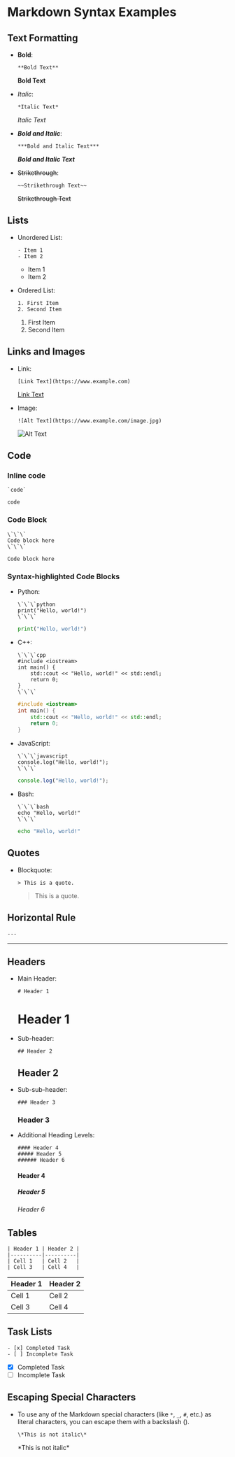 # Markdown Syntax Examples

## Text Formatting

- **Bold**:  
  ```
  **Bold Text**
  ```
  **Bold Text**

- *Italic*:  
  ```
  *Italic Text*
  ```
  *Italic Text*

- ***Bold and Italic***:  
  ```
  ***Bold and Italic Text***
  ```
  ***Bold and Italic Text***

- ~~Strikethrough~~:  
  ```
  ~~Strikethrough Text~~
  ```
  ~~Strikethrough Text~~

## Lists

- Unordered List:  
  ```
  - Item 1
  - Item 2
  ```
  - Item 1
  - Item 2

- Ordered List:  
  ```
  1. First Item
  2. Second Item
  ```
  1. First Item
  2. Second Item

## Links and Images

- Link:  
  ```
  [Link Text](https://www.example.com)
  ```
  [Link Text](https://www.example.com)

- Image:  
  ```
  ![Alt Text](https://www.example.com/image.jpg)
  ```
  ![Alt Text](https://www.example.com/image.jpg)

## Code

### Inline code
  ```
  `code`
  ```
  `code`

### Code Block  
  ```
  \`\`\`
  Code block here
  \`\`\`
  ```
  ```
  Code block here
  ```

### Syntax-highlighted Code Blocks  

- Python:  
  ```
  \`\`\`python
  print("Hello, world!")
  \`\`\`
  ```
  ```python
  print("Hello, world!")
  ```

- C++:  
  ```
  \`\`\`cpp
  #include <iostream>
  int main() {
      std::cout << "Hello, world!" << std::endl;
      return 0;
  }
  \`\`\`
  ```
  ```cpp
  #include <iostream>
  int main() {
      std::cout << "Hello, world!" << std::endl;
      return 0;
  }
  ```

- JavaScript:  
  ```
  \`\`\`javascript
  console.log("Hello, world!");
  \`\`\`
  ```
  ```javascript
  console.log("Hello, world!");
  ```

- Bash:  
  ```
  \`\`\`bash
  echo "Hello, world!"
  \`\`\`
  ```
  ```bash
  echo "Hello, world!"
  ```

## Quotes

- Blockquote:  
  ```
  > This is a quote.
  ```
  > This is a quote.

## Horizontal Rule

  ```
  ---
  ```
  ---

## Headers

- Main Header:  
  ```
  # Header 1
  ```
  # Header 1

- Sub-header:  
  ```
  ## Header 2
  ```
  ## Header 2

- Sub-sub-header:  
  ```
  ### Header 3
  ```
  ### Header 3

- Additional Heading Levels:  
  ```
  #### Header 4
  ##### Header 5
  ###### Header 6
  ```
  #### Header 4
  ##### Header 5
  ###### Header 6

## Tables

  ```
  | Header 1 | Header 2 |
  |----------|----------|
  | Cell 1   | Cell 2   |
  | Cell 3   | Cell 4   |
  ```
  | Header 1 | Header 2 |
  |----------|----------|
  | Cell 1   | Cell 2   |
  | Cell 3   | Cell 4   |

## Task Lists

  ```
  - [x] Completed Task
  - [ ] Incomplete Task
  ```
  - [x] Completed Task
  - [ ] Incomplete Task

## Escaping Special Characters

- To use any of the Markdown special characters (like `*`, `_`, `#`, etc.) as literal characters, you can escape them with a backslash (\).  
  ```
  \*This is not italic\*
  ```
  \*This is not italic\*
